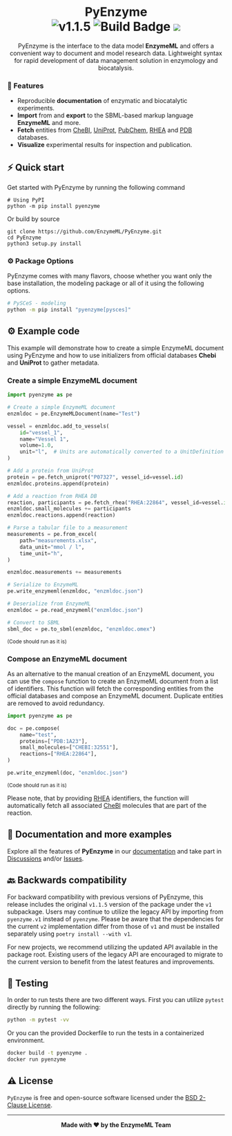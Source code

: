 <h1 align="center">
  PyEnzyme<br>
  <img src="https://img.shields.io/badge/PyEnzyme-1.1.5-blue" alt="v1.1.5">
  <img src="https://github.com/EnzymeML/PyENzyme/actions/workflows/build.yml/badge.svg" alt="Build Badge"> 
</a>
<a href="https://www.codacy.com/gh/EnzymeML/PyEnzyme/dashboard?utm_source=github.com&amp;utm_medium=referral&amp;utm_content=EnzymeML/PyEnzyme&amp;utm_campaign=Badge_Grade"><img src="https://app.codacy.com/project/badge/Grade/4ceb8d010e7b456c926c8b18737ff102"/></a>
</h1>
<p align="center">
PyEnzyme is the interface to the data model <b>EnzymeML</b> and offers a convenient way to document and model research data. Lightweight syntax for rapid development of data management solution in enzymology and biocatalysis.</p>

### 🧬 Features

- Reproducible **documentation** of enzymatic and biocatalytic experiments.
- **Import** from and **export** to the SBML-based markup language **EnzymeML** and more.
- **Fetch** entities from [CheBI](https://www.ebi.ac.uk/chebi/), [UniProt](https://www.uniprot.org/), [PubChem](https://www.ncbi.nlm.nih.gov/pubchem/), [RHEA](https://www.ebi.ac.uk/rhea/) and [PDB](https://www.rcsb.org/) databases.
- **Visualize** experimental results for inspection and publication.

## ⚡️ Quick start

Get started with PyEnzyme by running the following command

```
# Using PyPI
python -m pip install pyenzyme
```

Or build by source

```
git clone https://github.com/EnzymeML/PyEnzyme.git
cd PyEnzyme
python3 setup.py install
```

### ⚙️ Package Options

PyEnzyme comes with many flavors, choose whether you want only the base installation, the modeling package or all of it
using the following options.

```bash
# PySCeS - modeling
python -m pip install "pyenzyme[pysces]"
```

## ⚙️ Example code

This example will demonstrate how to create a simple EnzymeML document using PyEnzyme and how to use initializers from official databases **Chebi** and **UniProt** to gather metadata.

### Create a simple EnzymeML document

```python
import pyenzyme as pe

# Create a simple EnzymeML document
enzmldoc = pe.EnzymeMLDocument(name="Test")

vessel = enzmldoc.add_to_vessels(
    id="vessel_1",
    name="Vessel 1",
    volume=1.0,
    unit="l",  # Units are automatically converted to a UnitDefinition
)

# Add a protein from UniProt
protein = pe.fetch_uniprot("P07327", vessel_id=vessel.id)
enzmldoc.proteins.append(protein)

# Add a reaction from RHEA DB
reaction, participants = pe.fetch_rhea("RHEA:22864", vessel_id=vessel.id)
enzmldoc.small_molecules += participants
enzmldoc.reactions.append(reaction)

# Parse a tabular file to a measurement
measurements = pe.from_excel(
    path="measurements.xlsx",
    data_unit="mmol / l",
    time_unit="h",
)

enzmldoc.measurements += measurements

# Serialize to EnzymeML
pe.write_enzymeml(enzmldoc, "enzmldoc.json")

# Deserialize from EnzymeML
enzmldoc = pe.read_enzymeml("enzmldoc.json")

# Convert to SBML
sbml_doc = pe.to_sbml(enzmldoc, "enzmldoc.omex")
```

<sub>(Code should run as it is)</sub>

### Compose an EnzymeML document

As an alternative to the manual creation of an EnzymeML document, you can use the `compose` function to create an EnzymeML document from a list of identifiers. This function will fetch the corresponding entities from the official databases and compose an EnzymeML document. Duplicate entities are removed to avoid redundancy.

```python
import pyenzyme as pe

doc = pe.compose(
    name="test",
    proteins=["PDB:1A23"],
    small_molecules=["CHEBI:32551"],
    reactions=["RHEA:22864"],
)

pe.write_enzymeml(doc, "enzmldoc.json")
```

<sub>(Code should run as it is)</sub>

Please note, that by providing [RHEA](https://www.ebi.ac.uk/rhea/) identifiers, the function will automatically fetch all associated [CheBI](https://www.ebi.ac.uk/chebi/) molecules that are part of the reaction.

## 📖 Documentation and more examples

Explore all the features of **PyEnzyme** in our [documentation](https://pyenzyme.readthedocs.io/en/latest/index.html#)
and take part in [Discussions](https://github.com/EnzymeML/PyEnzyme/discussions)
and/or [Issues](https://github.com/EnzymeML/PyEnzyme/issues).

## 🔙 Backwards compatibility

For backward compatibility with previous versions of PyEnzyme, this release includes the original `v1.1.5` version of the package under the `v1` subpackage. Users may continue to utilize the legacy API by importing from `pyenzyme.v1` instead of `pyenzyme`. Please be aware that the dependencies for the current `v2` implementation differ from those of `v1` and must be installed separately using `poetry install --with v1`.

For new projects, we recommend utilizing the updated API available in the package root. Existing users of the legacy API are encouraged to migrate to the current version to benefit from the latest features and improvements.

## 🧪 Testing

In order to run tests there are two different ways. First you can utilize `pytest` directly by running the following:

```bash
python -m pytest -vv
```

Or you can the provided Dockerfile to run the tests in a containerized environment.

```bash
docker build -t pyenzyme .
docker run pyenzyme
```

## ⚠️ License

`PyEnzyme` is free and open-source software licensed under
the [BSD 2-Clause License](https://github.com/EnzymeML/PyEnzyme/blob/main/LICENSE).

---

<div align="center">
<strong>Made with ❤️ by the EnzymeML Team</strong>
</div>